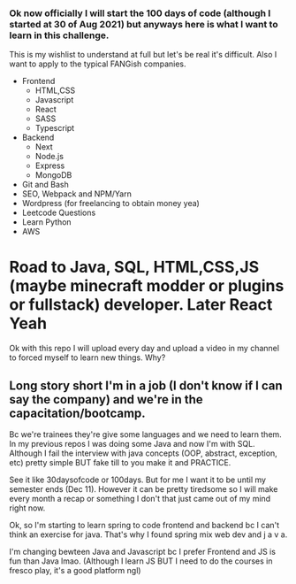 ### Ok now officially I will start the 100 days of code (although I started at 30 of Aug 2021) but anyways here is what I want to learn in this challenge.
This is my wishlist to understand at full but let's be real it's difficult. Also I want to apply to the typical FANGish companies.
* Frontend
  * HTML,CSS
  * Javascript
  * React
  * SASS
  * Typescript
* Backend
  * Next
  * Node.js
  * Express
  * MongoDB
* Git and Bash
* SEO, Webpack and NPM/Yarn
* Wordpress (for freelancing to obtain money yea)
* Leetcode Questions
* Learn Python
* AWS

# Road to Java, SQL, HTML,CSS,JS (maybe minecraft modder or plugins or fullstack) developer. Later React Yeah
Ok with this repo I will upload every day and upload a video in my channel to forced myself to learn new things. Why? 

## Long story short I'm in a job (I don't know if I can say the company) and we're in the capacitation/bootcamp. 

Bc we're trainees they're give some languages and we need to learn them. In my previous repos I was doing some Java and now I'm with SQL. 
Although I fail the interview with java concepts (OOP, abstract, exception, etc) pretty simple BUT fake till to you make it and PRACTICE.

See it like 30daysofcode or 100days. But for me I want it to be until my semester ends (Dec 11). However it can be pretty tiredsome so I will make every month a recap or something
I don't that just came out of my mind right now.

Ok, so I'm starting to learn spring to code frontend and backend bc I can't think an exercise for java. That's why I found spring mix web dev and j a v a.

I'm changing bewteen Java and Javascript bc I prefer Frontend and JS is fun than Java lmao. (Although I learn JS BUT I need to do the courses in fresco play, it's a good platform ngl)
